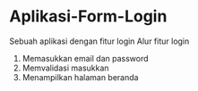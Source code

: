 # Aplikasi-Form-Login
Sebuah aplikasi dengan fitur login
Alur fitur login
1. Memasukkan email dan password
2. Memvalidasi masukkan
3. Menampilkan halaman beranda
